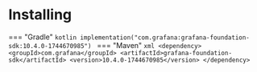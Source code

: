# Installing

=== "Gradle"
    ```kotlin
    implementation("com.grafana:grafana-foundation-sdk:10.4.0-1744670985")
    ```
=== "Maven"
    ```xml
    <dependency>
        <groupId>com.grafana</groupId>
        <artifactId>grafana-foundation-sdk</artifactId>
        <version>10.4.0-1744670985</version>
    </dependency>
    ```
